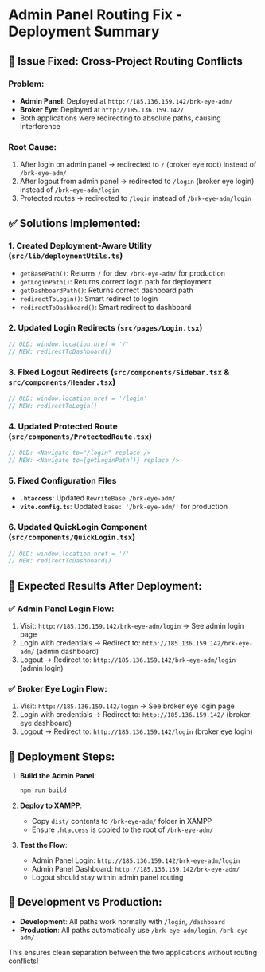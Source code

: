 # Admin Panel Routing Fix - Deployment Summary

## 🚨 Issue Fixed: Cross-Project Routing Conflicts

### Problem:
- **Admin Panel**: Deployed at `http://185.136.159.142/brk-eye-adm/`
- **Broker Eye**: Deployed at `http://185.136.159.142/`
- Both applications were redirecting to absolute paths, causing interference

### Root Cause:
1. After login on admin panel → redirected to `/` (broker eye root) instead of `/brk-eye-adm/`
2. After logout from admin panel → redirected to `/login` (broker eye login) instead of `/brk-eye-adm/login`
3. Protected routes → redirected to `/login` instead of `/brk-eye-adm/login`

## ✅ Solutions Implemented:

### 1. **Created Deployment-Aware Utility** (`src/lib/deploymentUtils.ts`)
- `getBasePath()`: Returns `/` for dev, `/brk-eye-adm/` for production
- `getLoginPath()`: Returns correct login path for deployment
- `getDashboardPath()`: Returns correct dashboard path
- `redirectToLogin()`: Smart redirect to login
- `redirectToDashboard()`: Smart redirect to dashboard

### 2. **Updated Login Redirects** (`src/pages/Login.tsx`)
```typescript
// OLD: window.location.href = '/'
// NEW: redirectToDashboard()
```

### 3. **Fixed Logout Redirects** (`src/components/Sidebar.tsx` & `src/components/Header.tsx`)
```typescript
// OLD: window.location.href = '/login'
// NEW: redirectToLogin()
```

### 4. **Updated Protected Route** (`src/components/ProtectedRoute.tsx`)
```typescript
// OLD: <Navigate to="/login" replace />
// NEW: <Navigate to={getLoginPath()} replace />
```

### 5. **Fixed Configuration Files**
- **`.htaccess`**: Updated `RewriteBase /brk-eye-adm/`
- **`vite.config.ts`**: Updated `base: '/brk-eye-adm/'` for production

### 6. **Updated QuickLogin Component** (`src/components/QuickLogin.tsx`)
```typescript
// OLD: window.location.href = '/'
// NEW: redirectToDashboard()
```

## 🎯 Expected Results After Deployment:

### ✅ Admin Panel Login Flow:
1. Visit: `http://185.136.159.142/brk-eye-adm/login` → See admin login page
2. Login with credentials → Redirect to: `http://185.136.159.142/brk-eye-adm/` (admin dashboard)
3. Logout → Redirect to: `http://185.136.159.142/brk-eye-adm/login` (admin login)

### ✅ Broker Eye Login Flow:
1. Visit: `http://185.136.159.142/login` → See broker eye login page
2. Login with credentials → Redirect to: `http://185.136.159.142/` (broker eye dashboard)
3. Logout → Redirect to: `http://185.136.159.142/login` (broker eye login)

## 🚀 Deployment Steps:

1. **Build the Admin Panel**:
   ```bash
   npm run build
   ```

2. **Deploy to XAMPP**:
   - Copy `dist/` contents to `/brk-eye-adm/` folder in XAMPP
   - Ensure `.htaccess` is copied to the root of `/brk-eye-adm/`

3. **Test the Flow**:
   - Admin Panel Login: `http://185.136.159.142/brk-eye-adm/login`
   - Admin Panel Dashboard: `http://185.136.159.142/brk-eye-adm/`
   - Logout should stay within admin panel routing

## 🔧 Development vs Production:
- **Development**: All paths work normally with `/login`, `/dashboard`
- **Production**: All paths automatically use `/brk-eye-adm/login`, `/brk-eye-adm/`

This ensures clean separation between the two applications without routing conflicts!